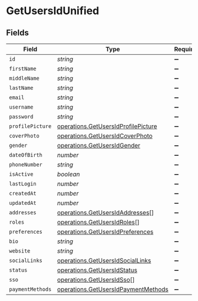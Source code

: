 # GetUsersIdUnified


## Fields

| Field                                                                                      | Type                                                                                       | Required                                                                                   | Description                                                                                |
| ------------------------------------------------------------------------------------------ | ------------------------------------------------------------------------------------------ | ------------------------------------------------------------------------------------------ | ------------------------------------------------------------------------------------------ |
| `id`                                                                                       | *string*                                                                                   | :heavy_minus_sign:                                                                         | N/A                                                                                        |
| `firstName`                                                                                | *string*                                                                                   | :heavy_minus_sign:                                                                         | N/A                                                                                        |
| `middleName`                                                                               | *string*                                                                                   | :heavy_minus_sign:                                                                         | N/A                                                                                        |
| `lastName`                                                                                 | *string*                                                                                   | :heavy_minus_sign:                                                                         | N/A                                                                                        |
| `email`                                                                                    | *string*                                                                                   | :heavy_minus_sign:                                                                         | N/A                                                                                        |
| `username`                                                                                 | *string*                                                                                   | :heavy_minus_sign:                                                                         | N/A                                                                                        |
| `password`                                                                                 | *string*                                                                                   | :heavy_minus_sign:                                                                         | N/A                                                                                        |
| `profilePicture`                                                                           | [operations.GetUsersIdProfilePicture](../../models/operations/getusersidprofilepicture.md) | :heavy_minus_sign:                                                                         | N/A                                                                                        |
| `coverPhoto`                                                                               | [operations.GetUsersIdCoverPhoto](../../models/operations/getusersidcoverphoto.md)         | :heavy_minus_sign:                                                                         | N/A                                                                                        |
| `gender`                                                                                   | [operations.GetUsersIdGender](../../models/operations/getusersidgender.md)                 | :heavy_minus_sign:                                                                         | N/A                                                                                        |
| `dateOfBirth`                                                                              | *number*                                                                                   | :heavy_minus_sign:                                                                         | N/A                                                                                        |
| `phoneNumber`                                                                              | *string*                                                                                   | :heavy_minus_sign:                                                                         | N/A                                                                                        |
| `isActive`                                                                                 | *boolean*                                                                                  | :heavy_minus_sign:                                                                         | N/A                                                                                        |
| `lastLogin`                                                                                | *number*                                                                                   | :heavy_minus_sign:                                                                         | N/A                                                                                        |
| `createdAt`                                                                                | *number*                                                                                   | :heavy_minus_sign:                                                                         | N/A                                                                                        |
| `updatedAt`                                                                                | *number*                                                                                   | :heavy_minus_sign:                                                                         | N/A                                                                                        |
| `addresses`                                                                                | [operations.GetUsersIdAddresses](../../models/operations/getusersidaddresses.md)[]         | :heavy_minus_sign:                                                                         | N/A                                                                                        |
| `roles`                                                                                    | [operations.GetUsersIdRoles](../../models/operations/getusersidroles.md)[]                 | :heavy_minus_sign:                                                                         | N/A                                                                                        |
| `preferences`                                                                              | [operations.GetUsersIdPreferences](../../models/operations/getusersidpreferences.md)       | :heavy_minus_sign:                                                                         | N/A                                                                                        |
| `bio`                                                                                      | *string*                                                                                   | :heavy_minus_sign:                                                                         | N/A                                                                                        |
| `website`                                                                                  | *string*                                                                                   | :heavy_minus_sign:                                                                         | N/A                                                                                        |
| `socialLinks`                                                                              | [operations.GetUsersIdSocialLinks](../../models/operations/getusersidsociallinks.md)       | :heavy_minus_sign:                                                                         | N/A                                                                                        |
| `status`                                                                                   | [operations.GetUsersIdStatus](../../models/operations/getusersidstatus.md)                 | :heavy_minus_sign:                                                                         | N/A                                                                                        |
| `sso`                                                                                      | [operations.GetUsersIdSso](../../models/operations/getusersidsso.md)[]                     | :heavy_minus_sign:                                                                         | N/A                                                                                        |
| `paymentMethods`                                                                           | [operations.GetUsersIdPaymentMethods](../../models/operations/getusersidpaymentmethods.md) | :heavy_minus_sign:                                                                         | N/A                                                                                        |